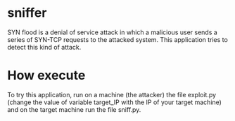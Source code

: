 # sniffer
SYN flood is a denial of service attack in which a malicious user sends a series of SYN-TCP requests to the attacked system.
This application tries to detect this kind of attack.

# How execute
To try this application, run on a machine (the attacker) the file exploit.py (change the value of variable target_IP with the IP of your target machine) and on the target machine run the file sniff.py.



